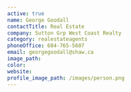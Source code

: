 ```yaml
---
active: true
name: George Goodall
contactTitle: Real Estate
company: Sutton Grp West Coast Realty
category: realestateagents
phoneOffice: 604-765-5607
email: georgegoodall@shaw.ca
image_path:
color:
website:
profile_image_path: /images/person.png
---
```



